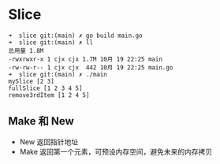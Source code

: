 # Slice
```
➜  slice git:(main) ✗ go build main.go 
➜  slice git:(main) ✗ ll
总用量 1.8M
-rwxrwxr-x 1 cjx cjx 1.7M 10月 19 22:25 main
-rw-rw-r-- 1 cjx cjx  442 10月 19 22:25 main.go
➜  slice git:(main) ✗ ./main 
mySlice [2 3]
fullSlice [1 2 3 4 5]
remove3rdItem [1 2 4 5]
```
## Make 和 New
- New 返回指针地址
- Make 返回第一个元素，可预设内存空间，避免未来的内存拷贝